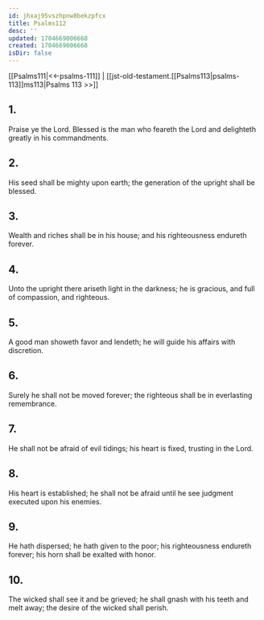 ```yaml
---
id: jhxaj95vszhpnw8bekzpfcx
title: Psalms112
desc: ''
updated: 1704669006668
created: 1704669006668
isDir: false
---
```

[[Psalms111|<<-psalms-111]] | [[jst-old-testament.[[Psalms113|psalms-113]]ms113|Psalms 113 >>]]
## 1.
Praise ye the Lord. Blessed is the man who feareth the Lord and delighteth greatly in his commandments.
## 2.
His seed shall be mighty upon earth; the generation of the upright shall be blessed.
## 3.
Wealth and riches shall be in his house; and his righteousness endureth forever.
## 4.
Unto the upright there ariseth light in the darkness; he is gracious, and full of compassion, and righteous.
## 5.
A good man showeth favor and lendeth; he will guide his affairs with discretion.
## 6.
Surely he shall not be moved forever; the righteous shall be in everlasting remembrance.
## 7.
He shall not be afraid of evil tidings; his heart is fixed, trusting in the Lord.
## 8.
His heart is established; he shall not be afraid until he see judgment executed upon his enemies.
## 9.
He hath dispersed; he hath given to the poor; his righteousness endureth forever; his horn shall be exalted with honor.
## 10.
The wicked shall see it and be grieved; he shall gnash with his teeth and melt away; the desire of the wicked shall perish.

